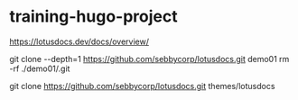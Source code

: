 # training-hugo-project

https://lotusdocs.dev/docs/overview/

git clone --depth=1 https://github.com/sebbycorp/lotusdocs.git demo01
rm -rf ./demo01/.git


git clone https://github.com/sebbycorp/lotusdocs.git themes/lotusdocs
